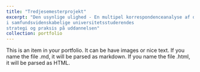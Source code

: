 ```yaml
---
title: "Tredjesemesterprojekt"
excerpt: "Den usynlige ulighed - En multipel korrespondenceanalyse af distinktioner
i samfundsvidenskabelige universitetsstuderendes
strategi og praksis på uddannelsen"
collection: portfolio
---
```


This is an item in your portfolio. It can be have images or nice text. If you name the file .md, it will be parsed as markdown. If you name the file .html, it will be parsed as HTML. 
